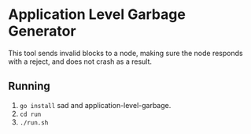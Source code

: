 # Application Level Garbage Generator
This tool sends invalid blocks to a node, making sure the node responds with a reject, and does not crash as a result.

## Running
 1. `go install` sad and application-level-garbage.
 2. `cd run`
 3. `./run.sh`


